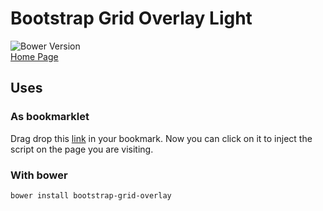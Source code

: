 Bootstrap Grid Overlay Light
============================
![Bower Version](https://img.shields.io/bower/v/bootstrap-grid-overlay.svg)  
[Home Page](http://operandom.github.io/bootstrap-grid-overlay-light)


Uses
----

### As bookmarklet
Drag drop this <a href="javascript:(function(w,d,s,e){ e=d.createElement('script');e.src=s;d.head.appendChild(e)})(this,document,'https://github.com/operandom/bootstrap-grid-overlay-light/releases/download/0.1.1/bgol.min.js')">link</a> in your bookmark.
Now you can click on it to inject the script on the page you are visiting.

### With bower
    bower install bootstrap-grid-overlay
